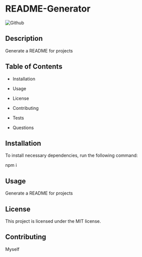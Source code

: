 
  # **README-Generator**

  ![Github](https://img.shields.io/github/last-commit/emcarlisle/README-Generator)

  ## **Description**
 Generate a README for projects

  ## **Table of Contents**

  * Installation

  * Usage

  * License
  * Contributing
  * Tests
  * Questions
  ## **Installation**
 
  To install necessary dependencies, run the following command:

  npm i

  ## **Usage**
 Generate a README for projects
  ## **License**

  This project is licensed under the MIT license.

  ## **Contributing**

  Myself





